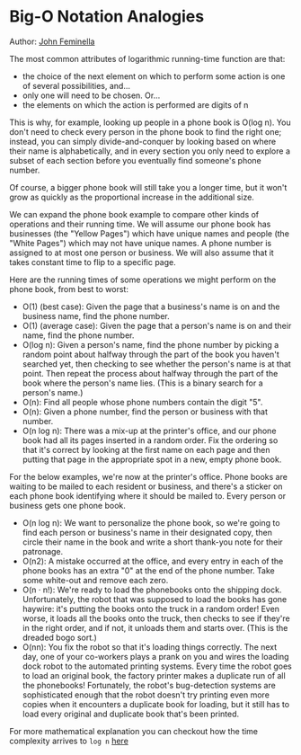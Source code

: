 Big-O Notation Analogies
========================

Author: [John Feminella](https://stackoverflow.com/users/75170/john-feminella)

The most common attributes of logarithmic running-time function are that:

* the choice of the next element on which to perform some action is one of
several possibilities, and...
* only one will need to be chosen. Or...
* the elements on which the action is performed are digits of n

This is why, for example, looking up people in a phone book is O(log n). You
don't need to check every person in the phone book to find the right one;
instead, you can simply divide-and-conquer by looking based on where their name
is alphabetically, and in every section you only need to explore a subset of
each section before you eventually find someone's phone number.

Of course, a bigger phone book will still take you a longer time, but it won't
grow as quickly as the proportional increase in the additional size.

We can expand the phone book example to compare other kinds of operations and
their running time. We will assume our phone book has businesses (the "Yellow
Pages") which have unique names and people (the "White Pages") which may not
have unique names. A phone number is assigned to at most one person or business.
We will also assume that it takes constant time to flip to a specific page.

Here are the running times of some operations we might perform on the phone
book, from best to worst:

* O(1) (best case): Given the page that a business's name is on and the business
name, find the phone number.
* O(1) (average case): Given the page that a person's name is on and their name,
find the phone number.
* O(log n): Given a person's name, find the phone number by picking a random
point about halfway through the part of the book you haven't searched yet, then
checking to see whether the person's name is at that point. Then repeat the
process about halfway through the part of the book where the person's name lies.
(This is a binary search for a person's name.)
* O(n): Find all people whose phone numbers contain the digit "5".
* O(n): Given a phone number, find the person or business with that number.
* O(n log n): There was a mix-up at the printer's office, and our phone book had
all its pages inserted in a random order. Fix the ordering so that it's correct
by looking at the first name on each page and then putting that page in the
appropriate spot in a new, empty phone book.

For the below examples, we're now at the printer's office. Phone books are
waiting to be mailed to each resident or business, and there's a sticker on each
phone book identifying where it should be mailed to. Every person or business
gets one phone book.

* O(n log n): We want to personalize the phone book, so we're going to find each
person or business's name in their designated copy, then circle their name in
the book and write a short thank-you note for their patronage.
* O(n2): A mistake occurred at the office, and every entry in each of the phone
books has an extra "0" at the end of the phone number. Take some white-out and
remove each zero.
* O(n · n!): We're ready to load the phonebooks onto the shipping dock.
Unfortunately, the robot that was supposed to load the books has gone haywire:
it's putting the books onto the truck in a random order! Even worse, it loads
all the books onto the truck, then checks to see if they're in the right order,
and if not, it unloads them and starts over. (This is the dreaded bogo sort.)
* O(nn): You fix the robot so that it's loading things correctly. The next day,
one of your co-workers plays a prank on you and wires the loading dock robot to
the automated printing systems. Every time the robot goes to load an original
book, the factory printer makes a duplicate run of all the phonebooks!
Fortunately, the robot's bug-detection systems are sophisticated enough that the
robot doesn't try printing even more copies when it encounters a duplicate book
for loading, but it still has to load every original and duplicate book that's
been printed.

For more mathematical explanation you can checkout how the time complexity
arrives to `log n` [here](https://hackernoon.com/what-does-the-time-complexity-o-log-n-actually-mean-45f94bb5bfbf)
